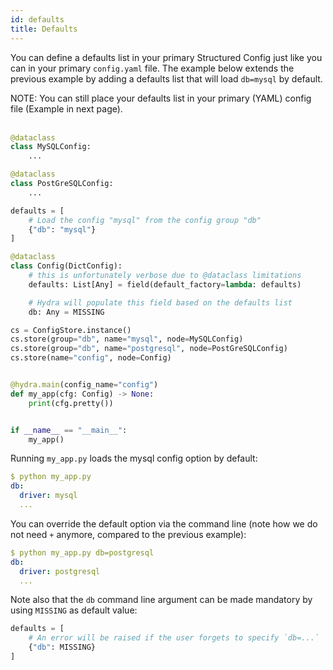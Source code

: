 ```yaml
---
id: defaults
title: Defaults
---
```


You can define a defaults list in your primary Structured Config just like you can in your primary `config.yaml` file.
The example below extends the previous example by adding a defaults list that will load `db=mysql` by default.

<div class="alert alert--info" role="alert">
NOTE: You can still place your defaults list in your primary (YAML) config file (Example in next page).
</div><br/>

```python
@dataclass
class MySQLConfig:
    ...

@dataclass
class PostGreSQLConfig:
    ...

defaults = [
    # Load the config "mysql" from the config group "db"
    {"db": "mysql"}
]

@dataclass
class Config(DictConfig):
    # this is unfortunately verbose due to @dataclass limitations
    defaults: List[Any] = field(default_factory=lambda: defaults)

    # Hydra will populate this field based on the defaults list
    db: Any = MISSING

cs = ConfigStore.instance()
cs.store(group="db", name="mysql", node=MySQLConfig)
cs.store(group="db", name="postgresql", node=PostGreSQLConfig)
cs.store(name="config", node=Config)


@hydra.main(config_name="config")
def my_app(cfg: Config) -> None:
    print(cfg.pretty())


if __name__ == "__main__":
    my_app()
```
Running `my_app.py` loads the mysql config option by default:
```yaml
$ python my_app.py
db:
  driver: mysql
  ...
```

You can override the default option via the command line (note how we do not need `+` anymore, compared to the previous example):
```yaml
$ python my_app.py db=postgresql
db:
  driver: postgresql
  ...
```

Note also that the `db` command line argument can be made mandatory by using `MISSING` as default value:
```python
defaults = [
    # An error will be raised if the user forgets to specify `db=...`
    {"db": MISSING}
]
```

